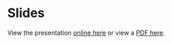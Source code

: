 # Slides

View the presentation [online here](https://docs.google.com/presentation/d/1Ww9NI5ZXC2wgfHYoO6Y-1t8WcRdn363jDiWFsyyLhM8/present) or view a [PDF here](slides.pdf).